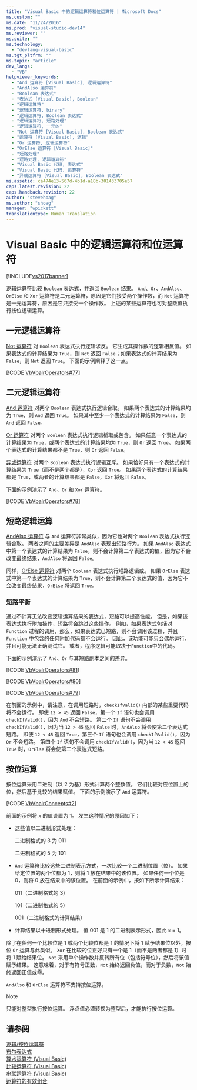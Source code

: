 ```yaml
---
title: "Visual Basic 中的逻辑运算符和位运算符 | Microsoft Docs"
ms.custom: ""
ms.date: "11/24/2016"
ms.prod: "visual-studio-dev14"
ms.reviewer: ""
ms.suite: ""
ms.technology: 
  - "devlang-visual-basic"
ms.tgt_pltfrm: ""
ms.topic: "article"
dev_langs: 
  - "VB"
helpviewer_keywords: 
  - "And 运算符 [Visual Basic], 逻辑运算符"
  - "AndAlso 运算符"
  - "Boolean 表达式"
  - "表达式 [Visual Basic], Boolean"
  - "逻辑运算符"
  - "逻辑运算符, binary"
  - "逻辑运算符, Boolean 表达式"
  - "逻辑运算符, 短路处理"
  - "逻辑运算符, 一元的"
  - "Not 运算符 [Visual Basic], Boolean 表达式"
  - "运算符 [Visual Basic], 逻辑"
  - "Or 运算符, 逻辑运算符"
  - "OrElse 运算符 [Visual Basic]"
  - "短路处理"
  - "短路处理, 逻辑运算符"
  - "Visual Basic 代码, 表达式"
  - "Visual Basic 代码, 运算符"
  - "异或运算符 [Visual Basic], Boolean 表达式"
ms.assetid: ca474e13-567d-4b1d-a18b-301433705e57
caps.latest.revision: 22
caps.handback.revision: 22
author: "stevehoag"
ms.author: "shoag"
manager: "wpickett"
translationtype: Human Translation
---
```

# Visual Basic 中的逻辑运算符和位运算符
[!INCLUDE[vs2017banner](../../../../csharp/includes/vs2017banner.md)]

逻辑运算符比较 `Boolean` 表达式，并返回 `Boolean` 结果。  `And`、`Or`、`AndAlso`、`OrElse` 和 `Xor` 运算符是二元运算符，原因是它们接受两个操作数，而 `Not` 运算符是一元运算符，原因是它只接受一个操作数。  上述的某些运算符也可对整数值执行按位逻辑运算。  
  
## 一元逻辑运算符  
 [Not 运算符](../../../../visual-basic/language-reference/operators/not-operator.md) 对 `Boolean` 表达式执行逻辑求反。  它生成其操作数的逻辑相反值。  如果表达式的计算结果为 `True`，则 `Not` 返回 `False`；如果表达式的计算结果为 `False`，则 `Not` 返回 `True`。  下面的示例阐释了这一点。  
  
 [!CODE [VbVbalrOperators#77](../CodeSnippet/VS_Snippets_VBCSharp/VbVbalrOperators#77)]  
  
## 二元逻辑运算符  
 [And 运算符](../../../../visual-basic/language-reference/operators/and-operator.md) 对两个 `Boolean` 表达式执行逻辑合取。  如果两个表达式的计算结果均为 `True`，则 `And` 返回 `True`。  如果其中至少一个表达式的计算结果为 `False`，则 `And` 返回 `False`。  
  
 [Or 运算符](../../../../visual-basic/language-reference/operators/or-operator.md) 对两个 `Boolean` 表达式执行逻辑析取或包含。  如果任意一个表达式的计算结果为 `True`，或两个表达式的计算结果均为 `True`，则 `Or` 返回 `True`。  如果两个表达式的计算结果都不是 `True`，则 `Or` 返回 `False`。  
  
 [异或运算符](../../../../visual-basic/language-reference/operators/xor-operator.md) 对两个 `Boolean` 表达式执行逻辑互斥。  如果恰好只有一个表达式的计算结果为 `True`（而不是两个都是），`Xor` 返回 `True`。  如果两个表达式的计算结果都是 `True`，或两者的计算结果都是 `False`，`Xor` 将返回 `False`。  
  
 下面的示例演示了 `And`、`Or` 和 `Xor` 运算符。  
  
 [!CODE [VbVbalrOperators#78](../CodeSnippet/VS_Snippets_VBCSharp/VbVbalrOperators#78)]  
  
## 短路逻辑运算  
 [AndAlso 运算符](../../../../visual-basic/language-reference/operators/andalso-operator.md) 与 `And` 运算符非常类似，因为它也对两个 `Boolean` 表达式执行逻辑合取。  两者之间的主要差异是 `AndAlso` 表现出短路行为。  如果 `AndAlso` 表达式中第一个表达式的计算结果为 `False`，则不会计算第二个表达式的值，因为它不会改变最终结果，`AndAlso` 将返回 `False`。  
  
 同样，[OrElse 运算符](../../../../visual-basic/language-reference/operators/orelse-operator.md) 对两个 `Boolean` 表达式执行短路逻辑或。  如果 `OrElse` 表达式中第一个表达式的计算结果为 `True`，则不会计算第二个表达式的值，因为它不会改变最终结果，`OrElse` 将返回 `True`。  
  
### 短路平衡  
 通过不计算无法改变逻辑运算结果的表达式，短路可以提高性能。  但是，如果该表达式执行附加操作，短路将会跳过这些操作。  例如，如果表达式包括对 `Function` 过程的调用，那么，如果表达式已短路，则不会调用该过程，并且 `Function` 中包含的任何附加代码都不会运行。  因此，该功能可能只会偶尔运行，并且可能无法正确测试它。  或者，程序逻辑可能取决于`Function`中的代码。  
  
 下面的示例演示了 `And`、`Or` 与其短路副本之间的差异。  
  
 [!CODE [VbVbalrOperators#81](../CodeSnippet/VS_Snippets_VBCSharp/VbVbalrOperators#81)]  
  
 [!CODE [VbVbalrOperators#80](../CodeSnippet/VS_Snippets_VBCSharp/VbVbalrOperators#80)]  
  
 [!CODE [VbVbalrOperators#79](../CodeSnippet/VS_Snippets_VBCSharp/VbVbalrOperators#79)]  
  
 在前面的示例中，请注意，在调用短路时，`checkIfValid()` 内部的某些重要代码将不会运行。  即使 `12 > 45` 返回 `False`，第一个 `If` 语句也会调用 `checkIfValid()`，因为 `And` 不会短路。  第二个 `If` 语句不会调用 `checkIfValid()`，因为当 `12 > 45` 返回 `False` 时，`AndAlso` 将会使第二个表达式短路。  即使 `12 < 45` 返回 `True`，第三个 `If` 语句也会调用 `checkIfValid()`，因为 `Or` 不会短路。  第四个 `If` 语句不会调用 `checkIfValid()`，因为当 `12 < 45` 返回 `True` 时，`OrElse` 将会使第二个表达式短路。  
  
## 按位运算  
 按位运算采用二进制（以 2 为基）形式计算两个整数值。  它们比较对应位置上的位，然后基于比较的结果赋值。  下面的示例演示了 `And` 运算符。  
  
 [!CODE [VbVbalrConcepts#2](../CodeSnippet/VS_Snippets_VBCSharp/VbVbalrConcepts#2)]  
  
 前面的示例将 `x` 的值设置为 1。  发生这种情况的原因如下：  
  
-   这些值以二进制形式处理：  
  
     二进制格式的 3 为 011  
  
     二进制格式的 5 为 101  
  
-   `And` 运算符比较这些二进制表示方式，一次比较一个二进制位置（位）。  如果给定位置的两个位都为 1，则将 1 放在结果中的该位置。  如果任何一个位是 0，则将 0 放在结果中的该位置。  在前面的示例中，按如下所示计算结果：  
  
     011（二进制格式的 3）  
  
     101（二进制格式的 5）  
  
     001（二进制格式的计算结果）  
  
-   计算结果以十进制形式处理。  值 001 是 1 的二进制表示形式，因此 `x` \= 1。  
  
 除了在任何一个比较位是 1 或两个比较位都是 1 的情况下将 1 赋予结果位以外，按位 `Or` 运算与此类似。  `Xor` 在比较的位正好只有一个是 1（而不是两者都是 1）时将 1 赋给结果位。  `Not` 采用单个操作数并反转所有位（包括符号位），然后将该值赋予结果。  这意味着，对于有符号正数，`Not` 始终返回负值，而对于负数，`Not` 始终返回正值或零。  
  
 `AndAlso` 和 `OrElse` 运算符不支持按位运算。  
  
> [!NOTE]
>  只能对整型执行按位运算。  浮点值必须转换为整型后，才能执行按位运算。  
  
## 请参阅  
 [逻辑\/按位运算符](../../../../visual-basic/language-reference/operators/logical-bitwise-operators.md)   
 [布尔表达式](../../../../visual-basic/programming-guide/language-features/operators-and-expressions/boolean-expressions.md)   
 [算术运算符 \(Visual Basic\)](../../../../visual-basic/programming-guide/language-features/operators-and-expressions/arithmetic-operators.md)   
 [比较运算符 \(Visual Basic\)](../../../../visual-basic/programming-guide/language-features/operators-and-expressions/comparison-operators.md)   
 [串联运算符 \(Visual Basic\)](../../../../visual-basic/programming-guide/language-features/operators-and-expressions/concatenation-operators.md)   
 [运算符的有效组合](../../../../visual-basic/programming-guide/language-features/operators-and-expressions/efficient-combination-of-operators.md)